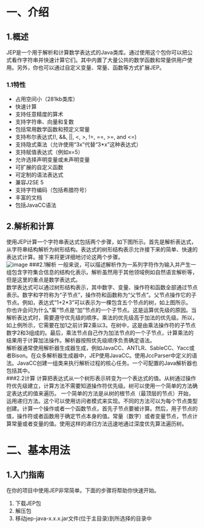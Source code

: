 一、介绍
====
1.概述
----
JEP是一个用于解析和计算数学表达式的Java类库。通过使用这个包你可以把公式看作字符串并快速计算它们。其中内置了大量公共的数学函数和常量供用户使用。另外，你也可以通过自定义变量、常量、函数等方式扩展JEP。
###  1.1特性
- 占用空间小（281kb类库）
- 快速计算
- 支持任意精度的算术
- 支持字符串、向量和复数
- 包括常用数学函数和预定义常量
- 支持布尔表达式(!, &&, ||, <, >, !=, ==, >=, and <=)
- 支持隐式乘法（允许使用“3x”代替“3*x”这种表达式）
- 支持赋值表达式（例如x=5）
- 允许选择声明变量或未声明变量
- 可扩展的自定义函数
- 可定制的语法表达式
- 兼容J2SE 5
- 支持字符编码（包括希腊符号）
- 丰富的文档
- 包括JavaCC语法

2.解析和计算
----
使用JEP计算一个字符串表达式包括两个步骤，如下图所示。首先是解析表达式，从字符串结构解析为树形结构。表达式的树形结构表示允许接下来的简单、快速的表达式计算。接下来将更详细地讨论这两个步骤。  
![image](https://github.com/time-out01/JEP-DOC-CN/blob/master/image/img01.png)
###2.1解析
一般来说，可以描述解析作为一系列字符作为输入并产生一组包含字符集合信息的结构化表示。解析虽然用于其他领域例如自然语言解析等，但是这里的重点是数学表达式。<br>
数学表达式可以通过树形结构表示，其中数字、变量、操作符和函数全部通过节点表示。数字和字符称为“子节点”，操作符和函数称为“父节点”。父节点操作它的子节点。例如，表达式“1+2*3”可以表示为一棵包含五个节点的树，如上图所示。<br>
你也许会问为什么“乘”节点是“加”节点的一个子节点。这是运算优先级的原因。当解析表达式时，需要遵守优先级的顺序。乘法的优先级高于加法的优先级。所以，如上例所示，它需要在加1之前计算2乘以3。在树中，这是由乘法操作符的子节点数字2和3组成的。最后，乘法节点自己作为加法节点的一个子节点，计算乘法的结果用于计算加法操作。解析器按照优先级顺序负责确定语法。<br>
解析器通常使用解析器生成器生成，例如JavaCC、ANTLR、SableCC、Yacc或者Bison。在众多解析器生成器中，JEP使用JavaCC。使用JccParser中定义的语法。JavaCC创建一组类来执行解析过程的核心任务。一个可配置的Java解析器也包括其中。<br>
###2.2计算
计算把表达式从一个树形表示转变为一个表达式的值。从树通过操作符优先级建立，计算方法不需要知道操作符优先级。树可以使用一个简单的方法确定表达式的值来遍历。
一个简单的方法是从树的根节点（最顶层的节点）开始，运用递归方法。这个可以使用访问者模式来实现。不同的方法可以为每个节点类型创建。计算一个操作或者一个函数节点，首先子节点要被计算。然后，用子节点的值，操作符或者函数用于确定节点本身的值。常量（数字）或者变量节点，节点计算常量或者变量的值。使用这样的递归方法迅速地通过深度优先算法遍历树。<br>

二、基本用法
====
1.入门指南
----
在你的项目中使用JEP非常简单。下面的步骤将帮助你快速开始。<br>  
1. 下载JEP包 
2. 解压包 
3. 移动jep-java-x.x.x.jar文件(位于主目录)到所选择的目录中 



